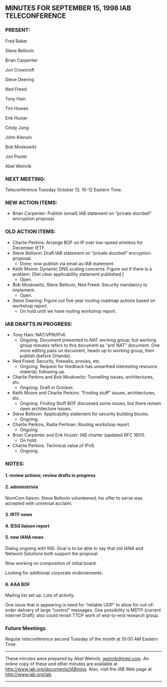 
MINUTES FOR SEPTEMBER 15, 1998 IAB TELECONFERENCE
-------------------------------------------------


### PRESENT:



 Fred Baker  

 Steve Bellovin  

 Brian Carpenter  

 Jon Crowcroft  

 Steve Deering  

 Ned Freed  

 Tony Hain  

 Tim Howes  

 Erik Huizer  

 Cindy Jung  

 John Klensin  

 Bob Moskowitz  

 Jon Postel  

Abel Weinrib

### NEXT MEETING:



Teleconference Tuesday October 13, 10-12 Eastern Time.


### NEW ACTION ITEMS:


* Brian Carpenter: Publish (email) IAB statement on “private doorbell” encryption proposal.


### OLD ACTION ITEMS:


* Charlie Perkins: Arrange BOF on IP over low-speed wireless for December IETF.
* Steve Bellovin: Draft IAB statement on “private doorbell” encryption proposal.
	+ Done; now publish via email as IAB statement.
* Keith Moore: Dynamic DNS scaling concerns. Figure out if there is a problem. [Get clear applicability statement published.]
	+ Open.
* Bob Moskowitz, Steve Bellovin, Ned Freed: Security mandatory to implement.
	+ Open.
* Steve Deering: Figure out five year routing roadmap actions based on workshop report.
	+ On hold until we have routing workshop report.


### IAB DRAFTS IN PROGRESS:


* Tony Hain: NAT/VPN/IPv6
	+ Ongoing. Document presented to NAT working group; but working group minutes refers to this document as “anti NAT” document. One more editing pass on document, heads up to working group, then publish (before Orlando).
* Ned Freed: Security, firewalls, proxies, etc.
	+ Ongoing. Request for feedback has unearthed interesting resource material; following up.
* Charlie Perkins and Bob Moskowitz: Tunnelling issues, architectures, etc.
	+ Ongoing. Draft in October.
* Keith Moore and Charlie Perkins: “Finding stuff” issues, architectures, etc.
	+ Ongoing. Finding Stuff BOF discussed some issues, but there remain open architecture issues.
* Steve Bellovin: Applicability statement for security building blocks.
	+ Ongoing.
* Charlie Perkins, Radia Perlman: Routing workshop report.
	+ Ongoing.
* Brian Carpenter and Erik Huizer: IAB charter (updated RFC 1601).
	+ On hold.
* Charlie Perkins: Technical value of IPv6.
	+ Ongoing.


### NOTES:


#### 1. review actions; review drafts in progress


#### 2. administrivia

NomCom liaison: Steve Bellovin volunteered; his offer to serve was accepted with universal acclaim.


#### 3. IRTF news


#### 4. IESG liaison report


#### 5. new IANA news

Dialog ongoing with NSI. Goal is to be able to say that old IANA and Network Solutions both support the proposal.


 Now working on composition of initial board. 


 Looking for additional corporate endorsements. 


#### 6. AAA BOF

Mailing list set up. Lots of activity.


 One issue that is appearing is need for “reliable UDP” to allow for out-of-order delivery of large “control” messages. One possibility is MDTP (current Internet Draft); also could revisit TTCP work of end-to-end research group.
 



### Future Meetings



Regular teleconference second Tuesday of the month at 10:00 AM Eastern Time.




---


These minutes were prepared by Abel Weinrib, weinrib@intel.com. An online copy of these and other minutes are available at http://www.iab.org/documents/IABmins. Also, visit the IAB Web page at http://www.iab.org/iab.




---


